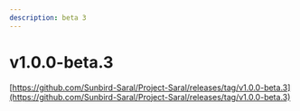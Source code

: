 ```yaml
---
description: beta 3
---
```


# v1.0.0-beta.3

[https://github.com/Sunbird-Saral/Project-Saral/releases/tag/v1.0.0-beta.3](https://github.com/Sunbird-Saral/Project-Saral/releases/tag/v1.0.0-beta.3)
